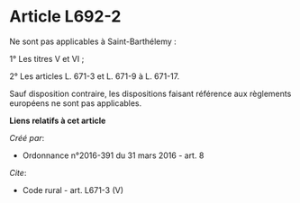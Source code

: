# Article L692-2

Ne sont pas applicables à Saint-Barthélemy : 

1° Les titres V et VI ; 

2° Les articles L. 671-3 et L. 671-9 à L. 671-17. 

Sauf disposition contraire, les dispositions faisant référence aux règlements européens ne sont pas applicables.

**Liens relatifs à cet article**

_Créé par_:

  - Ordonnance n°2016-391 du 31 mars 2016 - art. 8

_Cite_:

  - Code rural - art. L671-3 (V)
